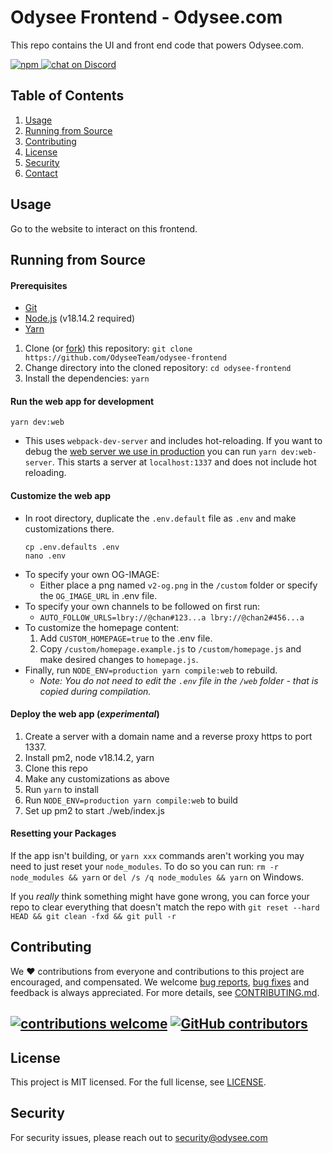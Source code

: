 # Odysee Frontend - Odysee.com

This repo contains the UI and front end code that powers Odysee.com.

 <a href="https://github.com/OdyseeTeam/odysee-frontend/blob/master/LICENSE" title="MIT licensed">
   <img alt="npm" src="https://img.shields.io/dub/l/vibe-d.svg?style=flat">
 </a>
 <a href="https://chat.odysee.com">
   <img src="https://img.shields.io/discord/362322208485277697.svg?logo=discord" alt="chat on Discord">
 </a>

## Table of Contents

1. [Usage](#usage)
2. [Running from Source](#running-from-source)
3. [Contributing](#contributing)
4. [License](#license)
5. [Security](#security)
6. [Contact](#contact)

## Usage

Go to the website to interact on this frontend.

## Running from Source

#### Prerequisites

- [Git](https://git-scm.com/downloads)
- [Node.js](https://nodejs.org/en/download/) (v18.14.2 required)
- [Yarn](https://yarnpkg.com/en/docs/install)

1. Clone (or [fork](https://help.github.com/articles/fork-a-repo/)) this repository: `git clone https://github.com/OdyseeTeam/odysee-frontend`
2. Change directory into the cloned repository: `cd odysee-frontend`
3. Install the dependencies: `yarn`

#### Run the web app for development

`yarn dev:web`

- This uses `webpack-dev-server` and includes hot-reloading. If you want to debug the [web server we use in production](https://github.com/OdyseeTeam/odysee-frontend/blob/master/web/index.js) you can run `yarn dev:web-server`. This starts a server at `localhost:1337` and does not include hot reloading.

#### Customize the web app

- In root directory, duplicate the `.env.default` file as `.env` and make customizations there.
    ```
    cp .env.defaults .env
    nano .env
    ```
- To specify your own OG-IMAGE:
    - Either place a png named `v2-og.png` in the `/custom` folder or specify the `OG_IMAGE_URL` in .env file.
- To specify your own channels to be followed on first run:
    - `AUTO_FOLLOW_URLS=lbry://@chan#123...a lbry://@chan2#456...a`
- To customize the homepage content:
    1. Add `CUSTOM_HOMEPAGE=true` to the .env file.
    2. Copy `/custom/homepage.example.js` to `/custom/homepage.js` and make desired changes to `homepage.js`.
- Finally, run `NODE_ENV=production yarn compile:web` to rebuild.
    - _Note: You do not need to edit the `.env` file in the `/web` folder - that is copied during compilation._

#### Deploy the web app (_experimental_)

1. Create a server with a domain name and a reverse proxy https to port 1337.
2. Install pm2, node v18.14.2, yarn
3. Clone this repo
4. Make any customizations as above
5. Run `yarn` to install
6. Run `NODE_ENV=production yarn compile:web` to build
7. Set up pm2 to start ./web/index.js

#### Resetting your Packages

If the app isn't building, or `yarn xxx` commands aren't working you may need to just reset your `node_modules`. To do so you can run: `rm -r node_modules && yarn` or `del /s /q node_modules && yarn` on Windows.

If you _really_ think something might have gone wrong, you can force your repo to clear everything that doesn't match the repo with `git reset --hard HEAD && git clean -fxd && git pull -r`

## Contributing

We :heart: contributions from everyone and contributions to this project are encouraged, and compensated. We welcome [bug reports](https://github.com/OdyseeTeam/odysee-frontend/issues/), [bug fixes](https://github.com/OdyseeTeam/odysee-frontend/pulls) and feedback is always appreciated. For more details, see [CONTRIBUTING.md](CONTRIBUTING.md).

## [![contributions welcome](https://img.shields.io/badge/contributions-welcome-brightgreen.svg?style=flat)](https://github.com/OdyseeTeam/odysee-frontend/issues) [![GitHub contributors](https://img.shields.io/github/contributors/lbryio/lbry-desktop.svg)](https://GitHub.com/OdyseeTeam/odysee-frontend/graphs/contributors/)

## License

This project is MIT licensed. For the full license, see [LICENSE](LICENSE).

## Security

For security issues, please reach out to security@odysee.com
